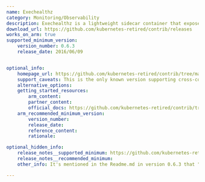 ```yaml
---
name: Exechealthz
category: Monitoring/Observability
description: Exechealthz is a lightweight sidecar container that exposes liveness check results over HTTP to support container health monitoring in Kubernetes.
download_url: https://github.com/kubernetes-retired/contrib/releases
works_on_arm: true
supported_minimum_version:
    version_number: 0.6.3
    release_date: 2016/06/09


optional_info:
    homepage_url: https://github.com/kubernetes-retired/contrib/tree/master/exec-healthz
    support_caveats: This is the only known version supporting cross-compilation for multiple architectures, including Arm, as noted in the project's README.
    alternative_options:
    getting_started_resources:
        arm_content:
        partner_content:
        official_docs: https://github.com/kubernetes-retired/contrib/tree/master/exec-healthz#how-to-release
    arm_recommended_minimum_version:
        version_number:
        release_date:
        reference_content:
        rationale:

optional_hidden_info:
    release_notes__supported_minimum: https://github.com/kubernetes-retired/contrib/tree/0.6.3/exec-healthz
    release_notes__recommended_minimum:
    other_info: It's mentioned in the Readme.md in version 0.6.3 that "The exechealthz Makefile supports multiple architecures, which means it may cross-compile and build a docker image easily".

---
```

